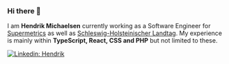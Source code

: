 ### Hi there 👋

I am **Hendrik Michaelsen** currently working as a Software Engineer for [Supermetrics](https://supermetrics.com) as well as [Schleswig-Holsteinischer Landtag](https://www.landtag.ltsh.de/). My experience is mainly within **TypeScript, React, CSS and PHP** but not limited to these.

[![Linkedin: Hendrik](https://img.shields.io/badge/-Hendrik-blue?style=flat-square&logo=Linkedin&logoColor=white&link=https://www.linkedin.com/in/hendrik-michaelsen/)](https://www.linkedin.com/in/hendrik-michaelsen/)

<!--
**cryck/cryck** is a ✨ _special_ ✨ repository because its `README.md` (this file) appears on your GitHub profile.

Here are some ideas to get you started:

- 🔭 I’m currently working on ...
- 🌱 I’m currently learning ...
- 👯 I’m looking to collaborate on ...
- 🤔 I’m looking for help with ...
- 💬 Ask me about ...
- 📫 How to reach me: ...
- 😄 Pronouns: ...
- ⚡ Fun fact: ...





-->
